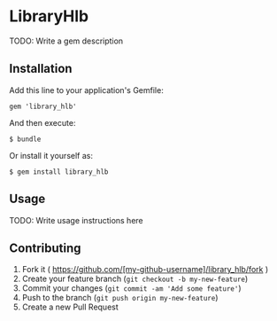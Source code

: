 # LibraryHlb

TODO: Write a gem description

## Installation

Add this line to your application's Gemfile:

    gem 'library_hlb'

And then execute:

    $ bundle

Or install it yourself as:

    $ gem install library_hlb

## Usage

TODO: Write usage instructions here

## Contributing

1. Fork it ( https://github.com/[my-github-username]/library_hlb/fork )
2. Create your feature branch (`git checkout -b my-new-feature`)
3. Commit your changes (`git commit -am 'Add some feature'`)
4. Push to the branch (`git push origin my-new-feature`)
5. Create a new Pull Request
